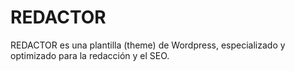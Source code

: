 # REDACTOR
REDACTOR es una plantilla (theme) de Wordpress, especializado y optimizado para la redacción y el SEO.
